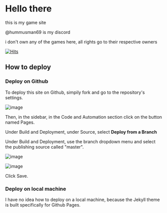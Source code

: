 # Hello there

this is my game site

@hummusman69 is my discord

i don't own any of the games here, all rights go to their respective owners

[![Hits](https://hits.seeyoufarm.com/api/count/incr/badge.svg?url=https%3A%2F%2Fbighummus69.github.io&count_bg=%230B3AB3&title_bg=%23555555&icon=&icon_color=%23E7E7E7&title=visits&edge_flat=false)](https://hits.seeyoufarm.com)

##  How to deploy

### Deploy on Github

To deploy this site on Github, simpily fork and go to the repository's settings.

![image](https://github.com/BigHummus69/bighummus69.github.io/assets/120278271/ee236757-5517-4582-a258-c81a660b3c72)

Then, in the sidebar, in the Code and Automation section click on the button named Pages.

Under Build and Deployment, under Source, select **Deploy from a Branch**

Under Build and Deployment, use the branch dropdown menu and select the publishing source called "master".

![image](https://github.com/BigHummus69/bighummus69.github.io/assets/120278271/fcdea44e-22d8-4962-92b4-6c18ac4072c9)

![image](https://github.com/BigHummus69/bighummus69.github.io/assets/120278271/c5fd6fb1-fe34-4524-96d3-ff6e58eea8d9)

Click Save.

### Deploy on local machine

I have no idea how to deploy on a local machine, because the Jekyll theme is built specifically for Github Pages.



